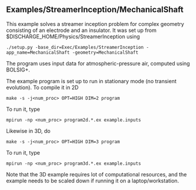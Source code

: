 ## Examples/StreamerInception/MechanicalShaft

This example solves a streamer inception problem for complex geometry consisting of an electrode and an insulator.
It was set up from $DISCHARGE_HOME/Physics/StreamerInception using

```./setup.py -base_dir=Exec/Examples/StreamerInception -app_name=MechanicalShaft -geometry=MechanicalShaft```

The program uses input data for atmospheric-pressure air, computed using BOLSIG+.

The example program is set up to run in stationary mode (no transient evolution).
To compile it in 2D

```make -s -j<num_proc> OPT=HIGH DIM=2 program```

To run it, type

```mpirun -np <num_proc> program2d.*.ex example.inputs```

Likewise in 3D, do

```make -s -j<num_proc> OPT=HIGH DIM=3 program```

To run it, type

```mpirun -np <num_proc> program3d.*.ex example.inputs```

Note that the 3D example requires lot of computational resources, and the example needs to be scaled down if running it on a laptop/workstation.